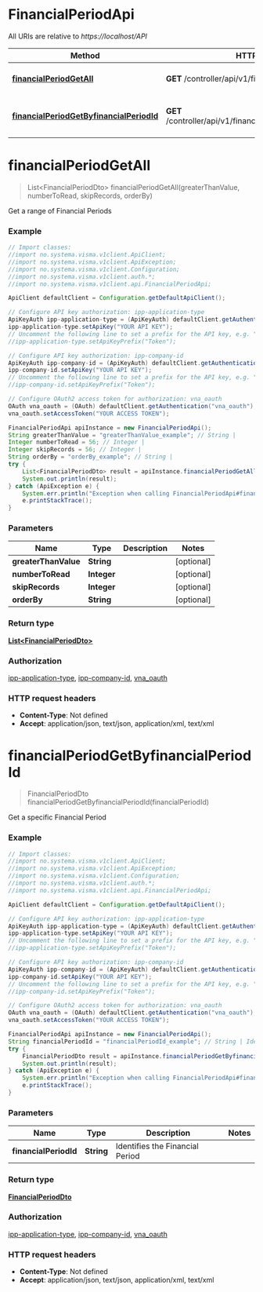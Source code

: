 # FinancialPeriodApi

All URIs are relative to *https://localhost/API*

Method | HTTP request | Description
------------- | ------------- | -------------
[**financialPeriodGetAll**](FinancialPeriodApi.md#financialPeriodGetAll) | **GET** /controller/api/v1/financialPeriod | Get a range of Financial Periods
[**financialPeriodGetByfinancialPeriodId**](FinancialPeriodApi.md#financialPeriodGetByfinancialPeriodId) | **GET** /controller/api/v1/financialPeriod/{financialPeriodId} | Get a specific Financial Period


<a name="financialPeriodGetAll"></a>
# **financialPeriodGetAll**
> List&lt;FinancialPeriodDto&gt; financialPeriodGetAll(greaterThanValue, numberToRead, skipRecords, orderBy)

Get a range of Financial Periods

### Example
```java
// Import classes:
//import no.systema.visma.v1client.ApiClient;
//import no.systema.visma.v1client.ApiException;
//import no.systema.visma.v1client.Configuration;
//import no.systema.visma.v1client.auth.*;
//import no.systema.visma.v1client.api.FinancialPeriodApi;

ApiClient defaultClient = Configuration.getDefaultApiClient();

// Configure API key authorization: ipp-application-type
ApiKeyAuth ipp-application-type = (ApiKeyAuth) defaultClient.getAuthentication("ipp-application-type");
ipp-application-type.setApiKey("YOUR API KEY");
// Uncomment the following line to set a prefix for the API key, e.g. "Token" (defaults to null)
//ipp-application-type.setApiKeyPrefix("Token");

// Configure API key authorization: ipp-company-id
ApiKeyAuth ipp-company-id = (ApiKeyAuth) defaultClient.getAuthentication("ipp-company-id");
ipp-company-id.setApiKey("YOUR API KEY");
// Uncomment the following line to set a prefix for the API key, e.g. "Token" (defaults to null)
//ipp-company-id.setApiKeyPrefix("Token");

// Configure OAuth2 access token for authorization: vna_oauth
OAuth vna_oauth = (OAuth) defaultClient.getAuthentication("vna_oauth");
vna_oauth.setAccessToken("YOUR ACCESS TOKEN");

FinancialPeriodApi apiInstance = new FinancialPeriodApi();
String greaterThanValue = "greaterThanValue_example"; // String | 
Integer numberToRead = 56; // Integer | 
Integer skipRecords = 56; // Integer | 
String orderBy = "orderBy_example"; // String | 
try {
    List<FinancialPeriodDto> result = apiInstance.financialPeriodGetAll(greaterThanValue, numberToRead, skipRecords, orderBy);
    System.out.println(result);
} catch (ApiException e) {
    System.err.println("Exception when calling FinancialPeriodApi#financialPeriodGetAll");
    e.printStackTrace();
}
```

### Parameters

Name | Type | Description  | Notes
------------- | ------------- | ------------- | -------------
 **greaterThanValue** | **String**|  | [optional]
 **numberToRead** | **Integer**|  | [optional]
 **skipRecords** | **Integer**|  | [optional]
 **orderBy** | **String**|  | [optional]

### Return type

[**List&lt;FinancialPeriodDto&gt;**](FinancialPeriodDto.md)

### Authorization

[ipp-application-type](../README.md#ipp-application-type), [ipp-company-id](../README.md#ipp-company-id), [vna_oauth](../README.md#vna_oauth)

### HTTP request headers

 - **Content-Type**: Not defined
 - **Accept**: application/json, text/json, application/xml, text/xml

<a name="financialPeriodGetByfinancialPeriodId"></a>
# **financialPeriodGetByfinancialPeriodId**
> FinancialPeriodDto financialPeriodGetByfinancialPeriodId(financialPeriodId)

Get a specific Financial Period

### Example
```java
// Import classes:
//import no.systema.visma.v1client.ApiClient;
//import no.systema.visma.v1client.ApiException;
//import no.systema.visma.v1client.Configuration;
//import no.systema.visma.v1client.auth.*;
//import no.systema.visma.v1client.api.FinancialPeriodApi;

ApiClient defaultClient = Configuration.getDefaultApiClient();

// Configure API key authorization: ipp-application-type
ApiKeyAuth ipp-application-type = (ApiKeyAuth) defaultClient.getAuthentication("ipp-application-type");
ipp-application-type.setApiKey("YOUR API KEY");
// Uncomment the following line to set a prefix for the API key, e.g. "Token" (defaults to null)
//ipp-application-type.setApiKeyPrefix("Token");

// Configure API key authorization: ipp-company-id
ApiKeyAuth ipp-company-id = (ApiKeyAuth) defaultClient.getAuthentication("ipp-company-id");
ipp-company-id.setApiKey("YOUR API KEY");
// Uncomment the following line to set a prefix for the API key, e.g. "Token" (defaults to null)
//ipp-company-id.setApiKeyPrefix("Token");

// Configure OAuth2 access token for authorization: vna_oauth
OAuth vna_oauth = (OAuth) defaultClient.getAuthentication("vna_oauth");
vna_oauth.setAccessToken("YOUR ACCESS TOKEN");

FinancialPeriodApi apiInstance = new FinancialPeriodApi();
String financialPeriodId = "financialPeriodId_example"; // String | Identifies the Financial Period
try {
    FinancialPeriodDto result = apiInstance.financialPeriodGetByfinancialPeriodId(financialPeriodId);
    System.out.println(result);
} catch (ApiException e) {
    System.err.println("Exception when calling FinancialPeriodApi#financialPeriodGetByfinancialPeriodId");
    e.printStackTrace();
}
```

### Parameters

Name | Type | Description  | Notes
------------- | ------------- | ------------- | -------------
 **financialPeriodId** | **String**| Identifies the Financial Period |

### Return type

[**FinancialPeriodDto**](FinancialPeriodDto.md)

### Authorization

[ipp-application-type](../README.md#ipp-application-type), [ipp-company-id](../README.md#ipp-company-id), [vna_oauth](../README.md#vna_oauth)

### HTTP request headers

 - **Content-Type**: Not defined
 - **Accept**: application/json, text/json, application/xml, text/xml

